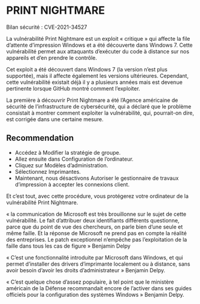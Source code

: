 # PRINT NIGHTMARE

Bilan sécurité : CVE-2021-34527

La vulnérabilité Print Nightmare est un exploit « critique » qui affecte la file d’attente d’impression Windows et a été
découverte dans Windows 7. Cette vulnérabilité permet aux attaquants d’exécuter du code à distance sur nos appareils et 
d’en prendre le contrôle.

Cet exploit a été découvert dans Windows 7 (la version n’est plus supportée), mais il affecte également les versions 
ultérieures. Cependant, cette vulnérabilité existait déjà il y a plusieurs années mais est devenue pertinente lorsque 
GitHub montré comment l’exploiter.

La première à découvrir Print Nightmare a été l’Agence américaine de sécurité de l’infrastructure de cybersécurité, qui 
a déclaré que le problème consistait à montrer comment exploiter la vulnérabilité, qui, pourrait-on dire, est corrigée 
dans une certaine mesure.

## Recommendation

- Accédez à Modifier la stratégie de groupe.
- Allez ensuite dans Configuration de l’ordinateur.
- Cliquez sur Modèles d’administration.
- Sélectionnez Imprimantes.
- Maintenant, nous désactivons Autoriser le gestionnaire de travaux d’impression à accepter les connexions client.

Et c’est tout, avec cette procédure, vous protégerez votre ordinateur de la vulnérabilité Print Nightmare.

« la communication de Microsoft est très brouillonne sur le sujet de cette vulnérabilité. Le fait d’attribuer deux 
identifiants différents questionne, parce que du point de vue des chercheurs, on parle bien d’une seule et même faille. 
Et la réponse de Microsoft ne prend pas en compte la réalité des entreprises. Le patch exceptionnel n’empêche pas 
l’exploitation de la faille dans tous les cas de figure » Benjamin Delpy

« C’est une fonctionnalité introduite par Microsoft dans Windows, et qui permet d’installer des drivers d’imprimante 
localement ou à distance, sans avoir besoin d’avoir les droits d’administrateur » Benjamin Delpy. 

« C’est quelque chose d’assez populaire, à tel point que le ministère américain de la Défense 
recommandait encore de l’activer dans ses guides officiels pour la configuration des systèmes Windows » Benjamin Delpy.